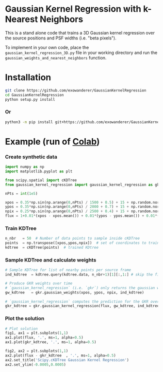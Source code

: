 # Gaussian Kernel Regression with k-Nearest Neighbors

This is a stand alone code that trains a 3D Gaussian kernel regression over the source positions and PSF widths (i.e. "beta pixels").

To implement in your own code, place the `gaussian_kernel_regression_3D.py` file in your working directory and run the `gaussian_weights_and_nearest_neighbors` function.

# Installation 
```bash
git clone https://github.com/exowanderer/GaussianKernelRegression
cd GaussianKernelRegression
python setup.py install
```

### Or

```bash
python3 -m pip install git+https://github.com/exowanderer/GaussianKernelRegression
```

# Example (run of [Colab](https://colab.research.google.com/drive/16SdCh9GDUEL6ghFe6TBWIZdAF0dkvFC-?usp=sharing))

### Create synthetic data
```python
import numpy as np
import matplotlib.pyplot as plt

from scipy.spatial import cKDTree
from gaussian_kernel_regression import gaussian_kernel_regression as gkr

nPts = int(1e5)

xpos = 0.35*np.sin(np.arange(0,nPts) / 1500 + 0.5) + 15 + np.random.normal(0,0.2,nPts)
ypos = 0.35*np.sin(np.arange(0,nPts) / 2000 + 0.7) + 15 + np.random.normal(0,0.2,nPts)
npix = 0.25*np.sin(np.arange(0,nPts) / 2500 + 0.4) + 15 + np.random.normal(0,0.2,nPts)
flux = 1+0.01*(xpos - xpos.mean()) + 0.01*(ypos - ypos.mean()) + 0.01*(npix - npix.mean())
```

### Train KDTree
```python
n_nbr   = 50  # Number of data points to sample inside cKDTree
points  = np.transpose([xpos,ypos,npix])  # set of coordinates to train cKDTree
kdtree  = cKDTree(points)  # trained KDtree
```

### Sample KDTree and calculate weights
```python
# Sample KDTree for list of nearby points per source frame
ind_kdtree  = kdtree.query(kdtree.data, n_nbr+1)[1][:,1:] # skip the first one because it's the current point

# Produce GKR weights over time
# `gaussian_kernel_regression` (i.e. `gkr`) only returns the gaussian weights in the indices are provided
gw_kdtree   = gkr.gaussian_weights(xpos, ypos, npix, ind_kdtree)
    
# `gaussian_kernel_regression` computes the prediction for the GKR over the flux
gkr_kdtree = gkr.gaussian_kernel_regression(flux, gw_kdtree, ind_kdtree)

```

### Plot the solution
```python
# Plot solution
fig1, ax1 = plt.subplots(1,1)
ax1.plot(flux, '.', ms=1, alpha=0.5)
ax1.plot(gkr_kdtree, '.', ms=1, alpha=0.5)

fig2, ax2 = plt.subplots(1,1)
ax2.plot(flux - gkr_kdtree  , '.', ms=1, alpha=0.5)
ax2.set_title('Scipy.cKDTree Gaussian Kernel Regression')
ax2.set_ylim(-0.0005,0.0005)
```
